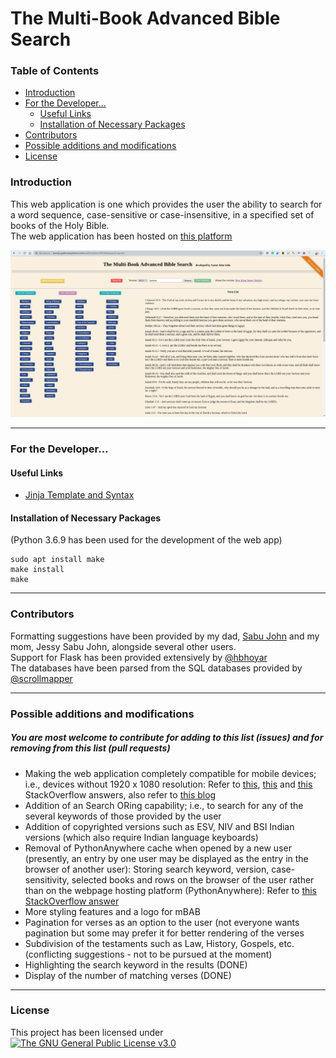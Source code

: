 # The Multi-Book Advanced Bible Search

### Table of Contents

- [Introduction](#introduction)
- [For the Developer...](#for-the-developer)
  * [Useful Links](#useful-links)
  * [Installation of Necessary Packages](#installation-of-necessary-packages)
- [Contributors](#contributors)
- [Possible additions and modifications](#possible-additions-and-modifications)
- [License](#license)

### Introduction

This web application is one which provides the user the ability to search for a word sequence, case-sensitive or case-insensitive, in a specified set of books of the Holy Bible.  
The web application has been hosted on [this platform](http://aaronjs.pythonanywhere.com/)

![A Search Example](./mBAB.png "Searching for 'saviour' in the NKJV version of the entire Bible")
***
### For the Developer...

#### Useful Links

* [Jinja Template and Syntax](https://jinja.palletsprojects.com/en/2.11.x/templates/)

#### Installation of Necessary Packages
(Python 3.6.9 has been used for the development of the web app)

    sudo apt install make  
    make install  
    make

***
### Contributors

Formatting suggestions have been provided by my dad, [Sabu John](https://www.facebook.com/sabu.john.104) and my mom, Jessy Sabu John, alongside several other users.  
Support for Flask has been provided extensively by [@hbhoyar](https://github.com/hbhoyar)  
The databases have been parsed from the SQL databases provided by [@scrollmapper](https://github.com/scrollmapper)

***
### Possible additions and modifications
##### You are most welcome to contribute for adding to this list (issues) and for removing from this list (pull requests)

* Making the web application completely compatible for mobile devices; i.e., devices without 1920 x 1080 resolution: Refer to [this](https://stackoverflow.com/a/31908156/6539635), [this](https://stackoverflow.com/a/29589339/6539635) and [this](https://stackoverflow.com/a/24499296/6539635) StackOverflow answers, also refer to [this blog](https://www.inserthtml.com/2011/08/making-website-fit-screen/)
* Addition of an Search ORing capability; i.e., to search for any of the several keywords of those provided by the user
* Addition of copyrighted versions such as ESV, NIV and BSI Indian versions (which also require Indian language keyboards)
* Removal of PythonAnywhere cache when opened by a new user (presently, an entry by one user may be displayed as the entry in the browser of another user): Storing search keyword, version, case-sensitivity, selected books and rows on the browser of the user rather than on the webpage hosting platform (PythonAnywhere): Refer to [this StackOverflow answer](https://stackoverflow.com/a/16206342/6539635)
* More styling features and a logo for mBAB
* Pagination for verses as an option to the user (not everyone wants pagination but some may prefer it for better rendering of the verses
* Subdivision of the testaments such as Law, History, Gospels, etc. (conflicting suggestions - not to be pursued at the moment)
* Highlighting the search keyword in the results (DONE)
* Display of the number of matching verses (DONE)

***
### License

This project has been licensed under [![The GNU General Public License v3.0](https://www.gnu.org/graphics/gplv3-88x31.png "The GNU General Public License v3.0")](https://www.gnu.org/licenses/gpl-3.0.en.html)
